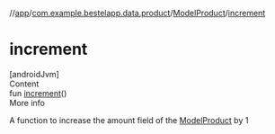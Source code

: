 //[app](../../index.md)/[com.example.bestelapp.data.product](../index.md)/[ModelProduct](index.md)/[increment](increment.md)



# increment  
[androidJvm]  
Content  
fun [increment](increment.md)()  
More info  


A function to increase the amount field of the [ModelProduct](index.md) by 1

  



